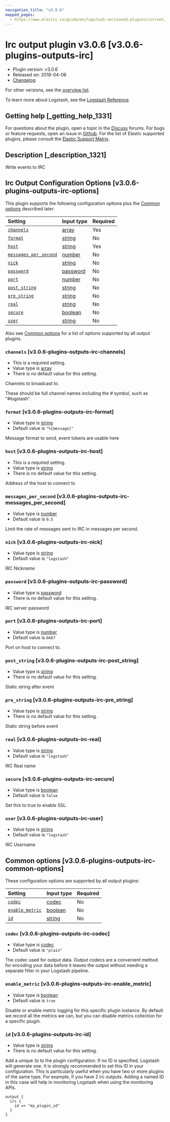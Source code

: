 ```yaml
---
navigation_title: "v3.0.6"
mapped_pages:
  - https://www.elastic.co/guide/en/logstash-versioned-plugins/current/v3.0.6-plugins-outputs-irc.html
---
```


# Irc output plugin v3.0.6 [v3.0.6-plugins-outputs-irc]

* Plugin version: v3.0.6
* Released on: 2018-04-06
* [Changelog](https://github.com/logstash-plugins/logstash-output-irc/blob/v3.0.6/CHANGELOG.md)

For other versions, see the [overview list](output-irc-index.md).

To learn more about Logstash, see the [Logstash Reference](https://www.elastic.co/guide/en/logstash/current/index.html).

## Getting help [_getting_help_1331]

For questions about the plugin, open a topic in the [Discuss](http://discuss.elastic.co) forums. For bugs or feature requests, open an issue in [Github](https://github.com/logstash-plugins/logstash-output-irc). For the list of Elastic supported plugins, please consult the [Elastic Support Matrix](https://www.elastic.co/support/matrix#matrix_logstash_plugins).

## Description [_description_1321]

Write events to IRC

## Irc Output Configuration Options [v3.0.6-plugins-outputs-irc-options]

This plugin supports the following configuration options plus the [Common options](v3-0-6-plugins-outputs-irc.md#v3.0.6-plugins-outputs-irc-common-options) described later.

| Setting | Input type | Required |
| :- | :- | :- |
| [`channels`](v3-0-6-plugins-outputs-irc.md#v3.0.6-plugins-outputs-irc-channels) | [array](/lsr/value-types.md#array) | Yes |
| [`format`](v3-0-6-plugins-outputs-irc.md#v3.0.6-plugins-outputs-irc-format) | [string](/lsr/value-types.md#string) | No |
| [`host`](v3-0-6-plugins-outputs-irc.md#v3.0.6-plugins-outputs-irc-host) | [string](/lsr/value-types.md#string) | Yes |
| [`messages_per_second`](v3-0-6-plugins-outputs-irc.md#v3.0.6-plugins-outputs-irc-messages_per_second) | [number](/lsr/value-types.md#number) | No |
| [`nick`](v3-0-6-plugins-outputs-irc.md#v3.0.6-plugins-outputs-irc-nick) | [string](/lsr/value-types.md#string) | No |
| [`password`](v3-0-6-plugins-outputs-irc.md#v3.0.6-plugins-outputs-irc-password) | [password](/lsr/value-types.md#password) | No |
| [`port`](v3-0-6-plugins-outputs-irc.md#v3.0.6-plugins-outputs-irc-port) | [number](/lsr/value-types.md#number) | No |
| [`post_string`](v3-0-6-plugins-outputs-irc.md#v3.0.6-plugins-outputs-irc-post_string) | [string](/lsr/value-types.md#string) | No |
| [`pre_string`](v3-0-6-plugins-outputs-irc.md#v3.0.6-plugins-outputs-irc-pre_string) | [string](/lsr/value-types.md#string) | No |
| [`real`](v3-0-6-plugins-outputs-irc.md#v3.0.6-plugins-outputs-irc-real) | [string](/lsr/value-types.md#string) | No |
| [`secure`](v3-0-6-plugins-outputs-irc.md#v3.0.6-plugins-outputs-irc-secure) | [boolean](/lsr/value-types.md#boolean) | No |
| [`user`](v3-0-6-plugins-outputs-irc.md#v3.0.6-plugins-outputs-irc-user) | [string](/lsr/value-types.md#string) | No |

Also see [Common options](v3-0-6-plugins-outputs-irc.md#v3.0.6-plugins-outputs-irc-common-options) for a list of options supported by all output plugins.

### `channels` [v3.0.6-plugins-outputs-irc-channels]

* This is a required setting.
* Value type is [array](/lsr/value-types.md#array)
* There is no default value for this setting.

Channels to broadcast to.

These should be full channel names including the *#* symbol, such as "#logstash".

### `format` [v3.0.6-plugins-outputs-irc-format]

* Value type is [string](/lsr/value-types.md#string)
* Default value is `"%{message}"`

Message format to send, event tokens are usable here

### `host` [v3.0.6-plugins-outputs-irc-host]

* This is a required setting.
* Value type is [string](/lsr/value-types.md#string)
* There is no default value for this setting.

Address of the host to connect to

### `messages_per_second` [v3.0.6-plugins-outputs-irc-messages_per_second]

* Value type is [number](/lsr/value-types.md#number)
* Default value is `0.5`

Limit the rate of messages sent to IRC in messages per second.

### `nick` [v3.0.6-plugins-outputs-irc-nick]

* Value type is [string](/lsr/value-types.md#string)
* Default value is `"logstash"`

IRC Nickname

### `password` [v3.0.6-plugins-outputs-irc-password]

* Value type is [password](/lsr/value-types.md#password)
* There is no default value for this setting.

IRC server password

### `port` [v3.0.6-plugins-outputs-irc-port]

* Value type is [number](/lsr/value-types.md#number)
* Default value is `6667`

Port on host to connect to.

### `post_string` [v3.0.6-plugins-outputs-irc-post_string]

* Value type is [string](/lsr/value-types.md#string)
* There is no default value for this setting.

Static string after event

### `pre_string` [v3.0.6-plugins-outputs-irc-pre_string]

* Value type is [string](/lsr/value-types.md#string)
* There is no default value for this setting.

Static string before event

### `real` [v3.0.6-plugins-outputs-irc-real]

* Value type is [string](/lsr/value-types.md#string)
* Default value is `"logstash"`

IRC Real name

### `secure` [v3.0.6-plugins-outputs-irc-secure]

* Value type is [boolean](/lsr/value-types.md#boolean)
* Default value is `false`

Set this to true to enable SSL.

### `user` [v3.0.6-plugins-outputs-irc-user]

* Value type is [string](/lsr/value-types.md#string)
* Default value is `"logstash"`

IRC Username

## Common options [v3.0.6-plugins-outputs-irc-common-options]

These configuration options are supported by all output plugins:

| Setting | Input type | Required |
| :- | :- | :- |
| [`codec`](v3-0-6-plugins-outputs-irc.md#v3.0.6-plugins-outputs-irc-codec) | [codec](/lsr/value-types.md#codec) | No |
| [`enable_metric`](v3-0-6-plugins-outputs-irc.md#v3.0.6-plugins-outputs-irc-enable_metric) | [boolean](/lsr/value-types.md#boolean) | No |
| [`id`](v3-0-6-plugins-outputs-irc.md#v3.0.6-plugins-outputs-irc-id) | [string](/lsr/value-types.md#string) | No |

### `codec` [v3.0.6-plugins-outputs-irc-codec]

* Value type is [codec](/lsr/value-types.md#codec)
* Default value is `"plain"`

The codec used for output data. Output codecs are a convenient method for encoding your data before it leaves the output without needing a separate filter in your Logstash pipeline.

### `enable_metric` [v3.0.6-plugins-outputs-irc-enable_metric]

* Value type is [boolean](/lsr/value-types.md#boolean)
* Default value is `true`

Disable or enable metric logging for this specific plugin instance. By default we record all the metrics we can, but you can disable metrics collection for a specific plugin.

### `id` [v3.0.6-plugins-outputs-irc-id]

* Value type is [string](/lsr/value-types.md#string)
* There is no default value for this setting.

Add a unique `ID` to the plugin configuration. If no ID is specified, Logstash will generate one. It is strongly recommended to set this ID in your configuration. This is particularly useful when you have two or more plugins of the same type. For example, if you have 2 irc outputs. Adding a named ID in this case will help in monitoring Logstash when using the monitoring APIs.

```
output {
  irc {
    id => "my_plugin_id"
  }
}
```
